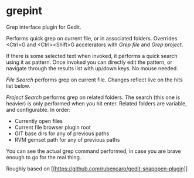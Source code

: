 grepint
=============

Grep interface plugin for Gedit.

Performs quick grep on current file, or in associated folders. 
Overrides \<Ctrl\>G and \<Ctrl\>\<Shift\>G 
accelerators with _Grep file_ and _Grep project_. 

If there is some selected text when invoked, it performs 
a quick search using it as pattern. 
Once invoked you can directly edit the pattern, 
or navigate through the results list with up/down keys. 
No mouse needed.

_File Search_ performs grep on current file. 
Changes reflect live on the hits list below.

_Project Search_ performs grep on related folders. 
The search (this one is heavier) is only 
performed when you hit enter. Related folders are variable, 
and configurable. In order:
 - Currently open files
 - Current file browser plugin root
 - GIT base dirs for any of previous paths
 - RVM gemset path for any of previous paths

You can see the actual grep command performed, 
in case you are brave enough to go for the real thing.

Roughly based on [[https://github.com/rubencaro/gedit-snapopen-plugin]]